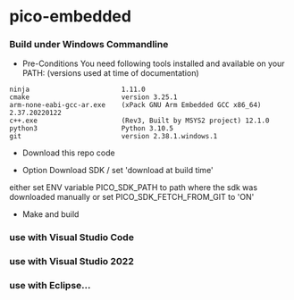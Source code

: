 # pico-embedded

### Build under Windows Commandline

- Pre-Conditions 
You need following tools installed and available on your PATH:
(versions used at time of documentation)

```
ninja                       1.11.0
cmake                       version 3.25.1
arm-none-eabi-gcc-ar.exe    (xPack GNU Arm Embedded GCC x86_64) 2.37.20220122
c++.exe                     (Rev3, Built by MSYS2 project) 12.1.0
python3                     Python 3.10.5
git                         version 2.38.1.windows.1
```

* Download this repo code

* Option Download SDK / set 'download at build time'

either set ENV variable PICO_SDK_PATH to path where the sdk was downloaded manually
or set PICO_SDK_FETCH_FROM_GIT to 'ON'

* Make and build



### use with Visual Studio Code

### use with Visual Studio 2022

### use with Eclipse...
